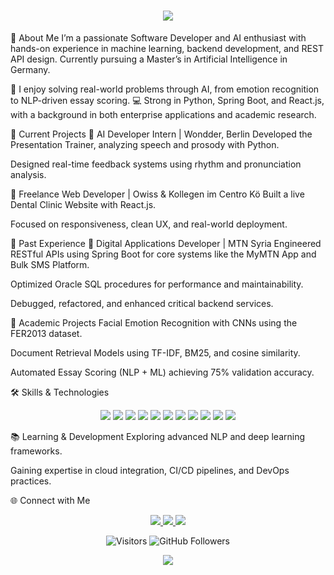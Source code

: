 <h1 align="center"> 
  <img src="https://readme-typing-svg.demolab.com?font=Fira+Code&weight=600&size=30&duration=2500&pause=800&color=36BCF7&center=true&vCenter=true&width=600&lines=Hi%2C+I'm+Hala+Owiss!+%F0%9F%91%8B;AI+Developer+%7C+Software+Engineer;Machine+Learning+Explorer;Python+Coder;Java+Backend+Developer;Open+to+Opportunities!" /> 
</h1>
🚀 About Me
I’m a passionate Software Developer and AI enthusiast with hands-on experience in machine learning, backend development, and REST API design.
Currently pursuing a Master’s in Artificial Intelligence in Germany.

🧠 I enjoy solving real-world problems through AI, from emotion recognition to NLP-driven essay scoring.
💻 Strong in Python, Spring Boot, and React.js, with a background in both enterprise applications and academic research.

🔭 Current Projects
🔹 AI Developer Intern | Wondder, Berlin
Developed the Presentation Trainer, analyzing speech and prosody with Python.

Designed real-time feedback systems using rhythm and pronunciation analysis.

🔹 Freelance Web Developer | Owiss & Kollegen im Centro Kö
Built a live Dental Clinic Website with React.js.

Focused on responsiveness, clean UX, and real-world deployment.

💼 Past Experience
🔹 Digital Applications Developer | MTN Syria
Engineered RESTful APIs using Spring Boot for core systems like the MyMTN App and Bulk SMS Platform.

Optimized Oracle SQL procedures for performance and maintainability.

Debugged, refactored, and enhanced critical backend services.

🧠 Academic Projects
Facial Emotion Recognition with CNNs using the FER2013 dataset.

Document Retrieval Models using TF-IDF, BM25, and cosine similarity.

Automated Essay Scoring (NLP + ML) achieving 75% validation accuracy.

🛠️ Skills & Technologies
<p align="center"> <img src="https://img.shields.io/badge/Python-3776AB?style=for-the-badge&logo=python&logoColor=white" /> <img src="https://img.shields.io/badge/Java-007396?style=for-the-badge&logo=java&logoColor=white" /> <img src="https://img.shields.io/badge/TensorFlow-FF6F00?style=for-the-badge&logo=tensorflow&logoColor=white" /> <img src="https://img.shields.io/badge/PyTorch-EE4C2C?style=for-the-badge&logo=pytorch&logoColor=white" /> <img src="https://img.shields.io/badge/Scikit--Learn-F7931E?style=for-the-badge&logo=scikit-learn&logoColor=white" /> <img src="https://img.shields.io/badge/SQL-4479A1?style=for-the-badge&logo=mysql&logoColor=white" /> <img src="https://img.shields.io/badge/SpringBoot-6DB33F?style=for-the-badge&logo=springboot&logoColor=white" /> <img src="https://img.shields.io/badge/React-61DAFB?style=for-the-badge&logo=react&logoColor=white" /> <img src="https://img.shields.io/badge/Flutter-02569B?style=for-the-badge&logo=flutter&logoColor=white" /> <img src="https://img.shields.io/badge/Git-F05032?style=for-the-badge&logo=git&logoColor=white" /> <img src="https://img.shields.io/badge/Oracle-F80000?style=for-the-badge&logo=oracle&logoColor=white" /> </p>
📚 Learning & Development
Exploring advanced NLP and deep learning frameworks.

Gaining expertise in cloud integration, CI/CD pipelines, and DevOps practices.

🌐 Connect with Me
<p align="center"> <a href="https://www.linkedin.com/in/halaowiss/"> <img src="https://img.shields.io/badge/-LinkedIn-0A66C2?style=for-the-badge&logo=LinkedIn&logoColor=white" /> </a> <a href="https://github.com/HalaOwiss"> <img src="https://img.shields.io/badge/-GitHub-171515?style=for-the-badge&logo=GitHub&logoColor=white" /> </a> <a href="mailto:owisshala@gmail.com"> <img src="https://img.shields.io/badge/-Email-D14836?style=for-the-badge&logo=Gmail&logoColor=white" /> </a> </p>
<p align="center"> <img src="https://visitor-badge.laobi.icu/badge?page_id=HalaOwiss.HalaOwiss" alt="Visitors"> <img src="https://img.shields.io/github/followers/HalaOwiss?label=Follow&style=social" alt="GitHub Followers"> </p>
<p align="center"> <img src="https://capsule-render.vercel.app/api?type=waving&color=0:F75C7E,100:36BCF7&height=200&section=footer"/> </p>
